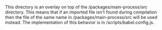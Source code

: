 This directory is an overlay on top of the /packages/main-process/src directory.
This means that if an imported file isn't found during compilation then the file
of the same name in /packages/main-process/src will be used instead.  The
implementation of this behavior is in /scripts/babel.config.js.
